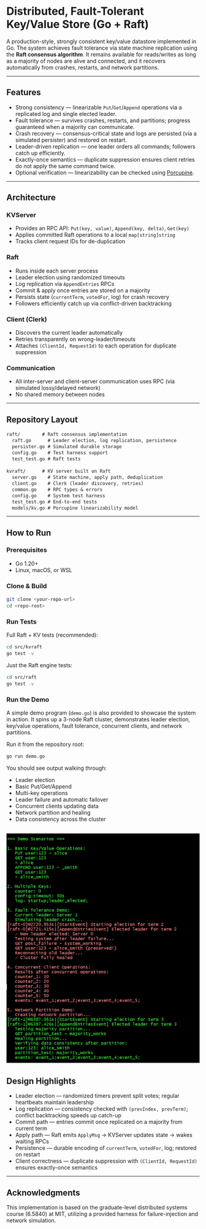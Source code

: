 # Distributed, Fault-Tolerant Key/Value Store (Go + Raft)

A production-style, strongly consistent key/value datastore implemented in Go. The system achieves fault tolerance via state machine replication using the **Raft consensus algorithm**. It remains available for reads/writes as long as a majority of nodes are alive and connected, and it recovers automatically from crashes, restarts, and network partitions.

---

## Features

* Strong consistency — linearizable `Put`/`Get`/`Append` operations via a replicated log and single elected leader.
* Fault tolerance — survives crashes, restarts, and partitions; progress guaranteed when a majority can communicate.
* Crash recovery — consensus-critical state and logs are persisted (via a simulated persister) and restored on restart.
* Leader-driven replication — one leader orders all commands; followers catch up efficiently.
* Exactly-once semantics — duplicate suppression ensures client retries do not apply the same command twice.
* Optional verification — linearizability can be checked using [Porcupine](https://github.com/anishathalye/porcupine).

---

## Architecture

### KVServer

* Provides an RPC API: `Put(key, value)`, `Append(key, delta)`, `Get(key)`
* Applies committed Raft operations to a local `map[string]string`
* Tracks client request IDs for de-duplication

### Raft

* Runs inside each server process
* Leader election using randomized timeouts
* Log replication via `AppendEntries` RPCs
* Commit & apply once entries are stored on a majority
* Persists state (`currentTerm`, `votedFor`, log) for crash recovery
* Followers efficiently catch up via conflict-driven backtracking

### Client (Clerk)

* Discovers the current leader automatically
* Retries transparently on wrong-leader/timeouts
* Attaches `(ClientId, RequestId)` to each operation for duplicate suppression

### Communication

* All inter-server and client-server communication uses RPC (via simulated lossy/delayed network)
* No shared memory between nodes

---




## Repository Layout

```
raft/        # Raft consensus implementation
  raft.go      # Leader election, log replication, persistence
  persister.go # Simulated durable storage
  config.go    # Test harness support
  test_test.go # Raft tests

kvraft/      # KV server built on Raft
  server.go    # State machine, apply path, deduplication
  client.go    # Clerk (leader discovery, retries)
  common.go    # RPC types & errors
  config.go    # System test harness
  test_test.go # End-to-end tests
  models/kv.go # Porcupine linearizability model
```

---

## How to Run

### Prerequisites

* Go 1.20+
* Linux, macOS, or WSL

### Clone & Build

```bash
git clone <your-repo-url>
cd <repo-root>
```

### Run Tests

Full Raft + KV tests (recommended):

```bash
cd src/kvraft
go test -v
```

Just the Raft engine tests:

```bash
cd src/raft
go test -v
```

### Run the Demo

A simple demo program (`demo.go`) is also provided to showcase the system in action.
It spins up a 3-node Raft cluster, demonstrates leader election, key/value operations, fault tolerance, concurrent clients, and network partitions.

Run it from the repository root:

```bash
go run demo.go
```

You should see output walking through:

* Leader election
* Basic Put/Get/Append
* Multi-key operations
* Leader failure and automatic failover
* Concurrent clients updating data
* Network partition and healing
* Data consistency across the cluster

![](src\1.jpg)
---

## Design Highlights

* Leader election — randomized timers prevent split votes; regular heartbeats maintain leadership
* Log replication — consistency checked with `(prevIndex, prevTerm)`; conflict backtracking speeds up catch-up
* Commit path — entries commit once replicated on a majority from current term
* Apply path — Raft emits `ApplyMsg` → KVServer updates state → wakes waiting RPCs
* Persistence — durable encoding of `currentTerm`, `votedFor`, log; restored on restart
* Client correctness — duplicate suppression with `(ClientId, RequestId)` ensures exactly-once semantics

---

## Acknowledgments

This implementation is based on the graduate-level distributed systems course (6.5840) at MIT, utilizing a provided harness for failure-injection and network simulation.